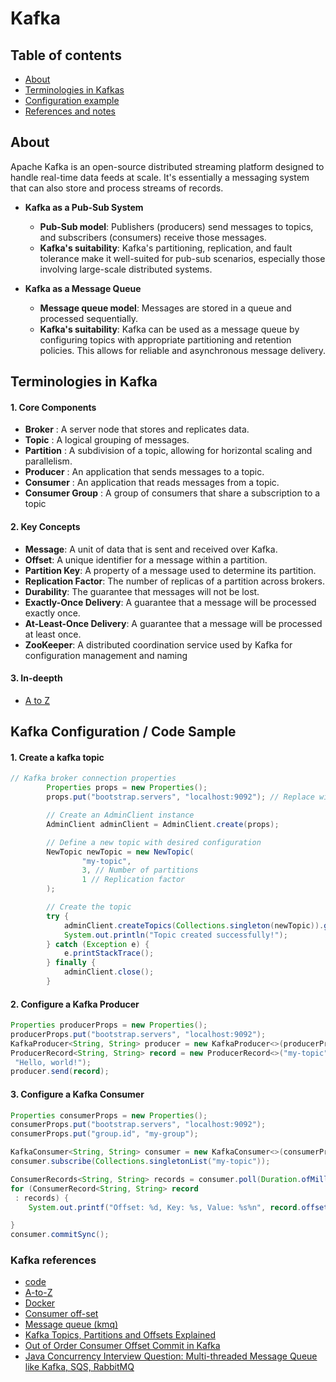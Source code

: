 # Kafka 

## Table of contents
 - [About](#name)
 - [Terminologies in Kafkas](#terminologies)
 - [Configuration example](#code)
 - [References and notes](#references)
    



## About <a name = "about"></a>
Apache Kafka is an open-source distributed streaming platform designed to handle real-time data feeds at scale. It's essentially a messaging system that can also store and process streams of records.

- **Kafka as a Pub-Sub System**
   - **Pub-Sub model**: Publishers (producers) send messages to topics, and subscribers (consumers) receive those messages.
   - **Kafka's suitability**: Kafka's partitioning, replication, and fault tolerance make it well-suited for pub-sub scenarios, especially those involving large-scale distributed systems.

- **Kafka as a Message Queue**
   - **Message queue model**: Messages are stored in a queue and processed sequentially.
   - **Kafka's suitability**: Kafka can be used as a message queue by configuring topics with appropriate partitioning and retention policies. This allows for reliable and asynchronous message delivery.


## Terminologies in Kafka<a name = "terminologies"></a>

#### 1. Core Components

- **Broker** :  A server node that stores and replicates data.
- **Topic** :   A logical grouping of messages.
- **Partition** : A subdivision of a topic, allowing for horizontal scaling and parallelism.
- **Producer** : An application that sends messages to a topic.
- **Consumer** : An application that reads messages from a topic.
- **Consumer Group** :  A group of consumers that share a subscription to a topic

#### 2. Key Concepts

- **Message**: A unit of data that is sent and received over Kafka.
- **Offset**: A unique identifier for a message within a partition.
- **Partition Key**: A property of a message used to determine its partition.
- **Replication Factor**: The number of replicas of a partition across brokers.
- **Durability**: The guarantee that messages will not be lost.
- **Exactly-Once Delivery**: A guarantee that a message will be processed exactly once.
- **At-Least-Once Delivery**: A guarantee that a message will be processed at least once.
- **ZooKeeper**: A distributed coordination service used by Kafka for configuration management and naming

#### 3. In-deepth 
  - [A to Z ](/kafka/atoz/kafka_a_z.md)


## Kafka Configuration / Code Sample <a name="code" ></a>

#### 1. Create a kafka topic 
```java
// Kafka broker connection properties
        Properties props = new Properties();
        props.put("bootstrap.servers", "localhost:9092"); // Replace with your broker's hostname and port

        // Create an AdminClient instance
        AdminClient adminClient = AdminClient.create(props);

        // Define a new topic with desired configuration
        NewTopic newTopic = new NewTopic(
                "my-topic",
                3, // Number of partitions
                1 // Replication factor
        );

        // Create the topic
        try {
            adminClient.createTopics(Collections.singleton(newTopic)).get();
            System.out.println("Topic created successfully!");
        } catch (Exception e) {
            e.printStackTrace();
        } finally {
            adminClient.close();
        }
```
#### 2.  Configure a Kafka Producer

```java 
Properties producerProps = new Properties();
producerProps.put("bootstrap.servers", "localhost:9092");
KafkaProducer<String, String> producer = new KafkaProducer<>(producerProps);
ProducerRecord<String, String> record = new ProducerRecord<>("my-topic",   
 "Hello, world!");
producer.send(record);
```

#### 3. Configure a Kafka Consumer 
```java 
Properties consumerProps = new Properties();
consumerProps.put("bootstrap.servers", "localhost:9092");
consumerProps.put("group.id", "my-group");   

KafkaConsumer<String, String> consumer = new KafkaConsumer<>(consumerProps);
consumer.subscribe(Collections.singletonList("my-topic"));   

ConsumerRecords<String, String> records = consumer.poll(Duration.ofMillis(100));
for (ConsumerRecord<String, String> record   
 : records) {
    System.out.printf("Offset: %d, Key: %s, Value: %s%n", record.offset(), record.key(), record.value());   

}
consumer.commitSync();
```


### Kafka references <a name="references" ></a>
- [code](/code)
- [A-to-Z](/atoz/kafka_a_z.md)
- [Docker](/atoz/run_kafka_docker.md)
- [Consumer off-set](https://www.youtube.com/watch?v=KOu6DVdaY24) 
- [Message queue (kmq)](https://www.youtube.com/watch?v=-As92HV0O4E)
- [Kafka Topics, Partitions and Offsets Explained](https://www.youtube.com/watch?v=_q1IjK5jjyU)
- [Out of Order Consumer Offset Commit in Kafka](https://www.youtube.com/watch?v=cfj3vlkvE4Q)
- [Java Concurrency Interview Question: Multi-threaded Message Queue like Kafka, SQS, RabbitMQ](https://www.youtube.com/watch?v=4BEzgPlLKTo)
